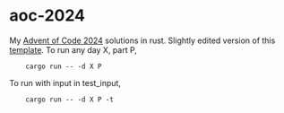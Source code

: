 # aoc-2024
My [Advent of Code 2024](https://adventofcode.com/) solutions in rust. Slightly edited version of this [template](https://github.com/Yag000/AoC-rust-template).
To run any day X, part P,

```
	cargo run -- -d X P
```

To run with input in test_input,

```
	cargo run -- -d X P -t
```

